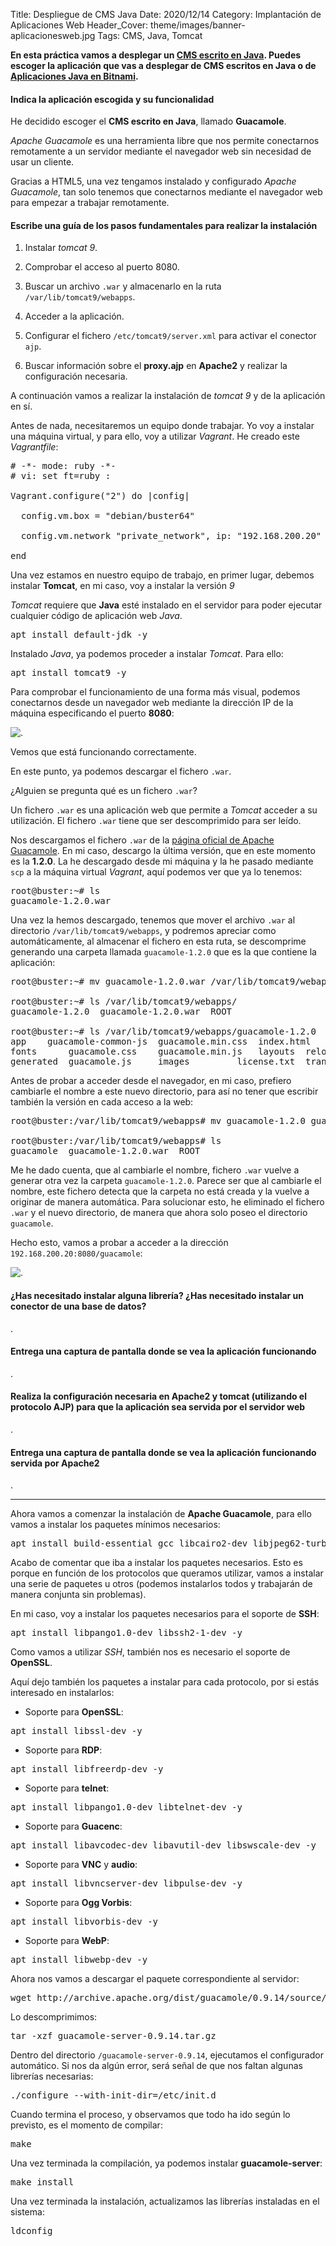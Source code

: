 Title: Despliegue de CMS Java
Date: 2020/12/14
Category: Implantación de Aplicaciones Web
Header_Cover: theme/images/banner-aplicacionesweb.jpg
Tags: CMS, Java, Tomcat

**En esta práctica vamos a desplegar un [CMS escrito en Java](https://java-source.net/open-source/content-managment-systems). Puedes escoger la aplicación que vas a desplegar de CMS escritos en Java o de [Aplicaciones Java en Bitnami](https://bitnami.com/tag/java).**

#### Indica la aplicación escogida y su funcionalidad

He decidido escoger el **CMS escrito en Java**, llamado **Guacamole**.

*Apache Guacamole* es una herramienta libre que nos permite conectarnos remotamente a un servidor mediante el navegador web sin necesidad de usar un cliente.

Gracias a HTML5, una vez tengamos instalado y configurado *Apache Guacamole*, tan solo tenemos que conectarnos mediante el navegador web para empezar a trabajar remotamente.


#### Escribe una guía de los pasos fundamentales para realizar la instalación

1. Instalar *tomcat 9*.

2. Comprobar el acceso al puerto 8080.

3. Buscar un archivo `.war` y almacenarlo en la ruta `/var/lib/tomcat9/webapps`.

4. Acceder a la aplicación.

5. Configurar el fichero `/etc/tomcat9/server.xml` para activar el conector `ajp`.

6. Buscar información sobre el **proxy.ajp** en **Apache2** y realizar la configuración necesaria.

A continuación vamos a realizar la instalación de *tomcat 9* y de la aplicación en sí.

Antes de nada, necesitaremos un equipo donde trabajar. Yo voy a instalar una máquina virtual, y para ello, voy a utilizar *Vagrant*. He creado este *Vagrantfile*:

<pre>
# -*- mode: ruby -*-
# vi: set ft=ruby :

Vagrant.configure("2") do |config|

  config.vm.box = "debian/buster64"

  config.vm.network "private_network", ip: "192.168.200.20"

end
</pre>

Una vez estamos en nuestro equipo de trabajo, en primer lugar, debemos instalar **Tomcat**, en mi caso, voy a instalar la versión *9*

*Tomcat* requiere que **Java** esté instalado en el servidor para poder ejecutar cualquier código de aplicación web *Java*.

<pre>
apt install default-jdk -y
</pre>

Instalado *Java*, ya podemos proceder a instalar *Tomcat*. Para ello:

<pre>
apt install tomcat9 -y
</pre>

Para comprobar el funcionamiento de una forma más visual, podemos conectarnos desde un navegador web mediante la dirección IP de la máquina especificando el puerto **8080**:

![.](images/iaw_despliegue_de_CMS_Java/tomcat8080.png)

Vemos que está funcionando correctamente.

En este punto, ya podemos descargar el fichero `.war`.

¿Alguien se pregunta qué es un fichero `.war`?

Un fichero `.war` es una aplicación web que permite a *Tomcat* acceder a su utilización. El fichero `.war` tiene que ser descomprimido para ser leído.

Nos descargamos el fichero `.war` de la [página oficial de Apache Guacamole](https://guacamole.apache.org/releases/). En mi caso, descargo la última versión, que en este momento es la **1.2.0**. La he descargado desde mi máquina y la he pasado mediante `scp` a la máquina virtual *Vagrant*, aquí podemos ver que ya lo tenemos:

<pre>
root@buster:~# ls
guacamole-1.2.0.war
</pre>

Una vez la hemos descargado, tenemos que mover el archivo `.war` al directorio `/var/lib/tomcat9/webapps`, y podremos apreciar como automáticamente, al almacenar el fichero en esta ruta, se descomprime generando una carpeta llamada `guacamole-1.2.0` que es la que contiene la aplicación:

<pre>
root@buster:~# mv guacamole-1.2.0.war /var/lib/tomcat9/webapps

root@buster:~# ls /var/lib/tomcat9/webapps/
guacamole-1.2.0  guacamole-1.2.0.war  ROOT

root@buster:~# ls /var/lib/tomcat9/webapps/guacamole-1.2.0
app	   guacamole-common-js	guacamole.min.css  index.html	META-INF	       WEB-INF
fonts	   guacamole.css	guacamole.min.js   layouts	relocateParameters.js
generated  guacamole.js		images		   license.txt	translations
</pre>

Antes de probar a acceder desde el navegador, en mi caso, prefiero cambiarle el nombre a este nuevo directorio, para así no tener que escribir también la versión en cada acceso a la web:

<pre>
root@buster:/var/lib/tomcat9/webapps# mv guacamole-1.2.0 guacamole

root@buster:/var/lib/tomcat9/webapps# ls
guacamole  guacamole-1.2.0.war	ROOT
</pre>

Me he dado cuenta, que al cambiarle el nombre, fichero `.war` vuelve a generar otra vez la carpeta `guacamole-1.2.0`. Parece ser que al cambiarle el nombre, este fichero detecta que la carpeta no está creada y la vuelve a originar de manera automática. Para solucionar esto, he eliminado el fichero `.war` y el nuevo directorio, de manera que ahora solo poseo el directorio `guacamole`.

Hecho esto, vamos a probar a acceder a la dirección `192.168.200.20:8080/guacamole`:

![.](images/iaw_despliegue_de_CMS_Java/guacamole8080.png)


























#### ¿Has necesitado instalar alguna librería? ¿Has necesitado instalar un conector de una base de datos?

.

#### Entrega una captura de pantalla donde se vea la aplicación funcionando

.

#### Realiza la configuración necesaria en Apache2 y tomcat (utilizando el protocolo AJP) para que la aplicación sea servida por el servidor web

.

#### Entrega una captura de pantalla donde se vea la aplicación funcionando servida por Apache2

.
































------------------------------------------------------------------------------------------------------

Ahora vamos a comenzar la instalación de **Apache Guacamole**, para ello vamos a instalar los paquetes mínimos necesarios:

<pre>
apt install build-essential gcc libcairo2-dev libjpeg62-turbo-dev libpng-dev libtool-bin libossp-uuid-dev -y
</pre>

Acabo de comentar que iba a instalar los paquetes necesarios. Esto es porque en función de los protocolos que queramos utilizar, vamos a instalar una serie de paquetes u otros (podemos instalarlos todos y trabajarán de manera conjunta sin problemas).

En mi caso, voy a instalar los paquetes necesarios para el soporte de **SSH**:

<pre>
apt install libpango1.0-dev libssh2-1-dev -y
</pre>

Como vamos a utilizar *SSH*, también nos es necesario el soporte de **OpenSSL**.

Aquí dejo también los paquetes a instalar para cada protocolo, por si estás interesado en instalarlos:

- Soporte para **OpenSSL**:

<pre>
apt install libssl-dev -y
</pre>

- Soporte para **RDP**:

<pre>
apt install libfreerdp-dev -y
</pre>

- Soporte para **telnet**:

<pre>
apt install libpango1.0-dev libtelnet-dev -y
</pre>

- Soporte para **Guacenc**:

<pre>
apt install libavcodec-dev libavutil-dev libswscale-dev -y
</pre>

- Soporte para **VNC** y **audio**:

<pre>
apt install libvncserver-dev libpulse-dev -y
</pre>

- Soporte para **Ogg Vorbis**:

<pre>
apt install libvorbis-dev -y
</pre>

- Soporte para **WebP**:

<pre>
apt install libwebp-dev -y
</pre>


Ahora nos vamos a descargar el paquete correspondiente al servidor:

<pre>
wget http://archive.apache.org/dist/guacamole/0.9.14/source/guacamole-server-0.9.14.tar.gz
</pre>

Lo descomprimimos:

<pre>
tar -xzf guacamole-server-0.9.14.tar.gz
</pre>

Dentro del directorio `/guacamole-server-0.9.14`, ejecutamos el configurador automático. Si nos da algún error, será señal de que nos faltan algunas librerías necesarias:

<pre>
./configure --with-init-dir=/etc/init.d
</pre>

Cuando termina el proceso, y observamos que todo ha ido según lo previsto, es el momento de compilar:

<pre>
make
</pre>

Una vez terminada la compilación, ya podemos instalar **guacamole-server**:

<pre>
make install
</pre>

Una vez terminada la instalación, actualizamos las librerías instaladas en el sistema:

<pre>
ldconfig
</pre>
